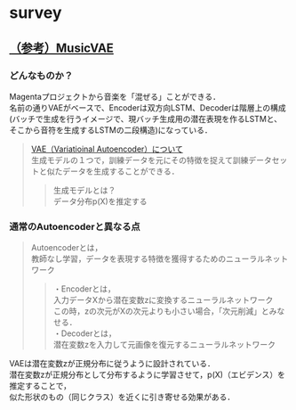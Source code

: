 # survey  

## [（参考）MusicVAE](https://magenta.tensorflow.org/music-vae)
### どんなものか？  
Magentaプロジェクトから音楽を「混ぜる」ことができる．  
名前の通りVAEがベースで、Encoderは双方向LSTM、Decoderは階層上の構成(バッチで生成を行うイメージで、現バッチ生成用の潜在表現を作るLSTMと、そこから音符を生成するLSTMの二段構造)になっている．  

>[VAE（Variatioinal Autoencoder）について](https://qiita.com/kenmatsu4/items/b029d697e9995d93aa24)  
生成モデルの１つで，訓練データを元にその特徴を捉えて訓練データセットと似たデータを生成することができる．  
>> 生成モデルとは？  
データ分布p(X)を推定する  

### 通常のAutoencoderと異なる点  
> Autoencoderとは，  
教師なし学習，データを表現する特徴を獲得するためのニューラルネットワーク  
>>・Encoderとは，  
入力データXから潜在変数zに変換するニューラルネットワーク  
この時，zの次元がXの次元よりも小さい場合，「次元削減」とみなせる．  
>>・Decoderとは，  
潜在変数zを入力して元画像を復元するニューラルネットワーク  
  
VAEは潜在変数zが正規分布に従うように設計されている．  
潜在変数zが正規分布として分布するように学習させて，p(X)（エビデンス）を推定することで，  
似た形状のもの（同じクラス）を近くに引き寄せる効果がある．    

